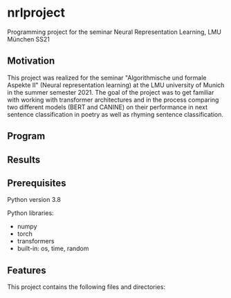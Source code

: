 # nrlproject
Programming project for the seminar Neural Representation Learning, LMU München SS21

## Motivation

This project was realized for the seminar "Algorithmische und formale Aspekte II" (Neural representation learning) at the LMU university of Munich in the summer semester 2021.
The goal of the project was to get familiar with working with transformer architectures and in the process comparing two different models (BERT and CANINE) on their performance in next sentence classification in poetry as well as rhyming sentence classification.

## Program



## Results



## Prerequisites

Python version 3.8

Python libraries:
- numpy
- torch
- transformers
- built-in: os, time, random

## Features

This project contains the following files and directories:
